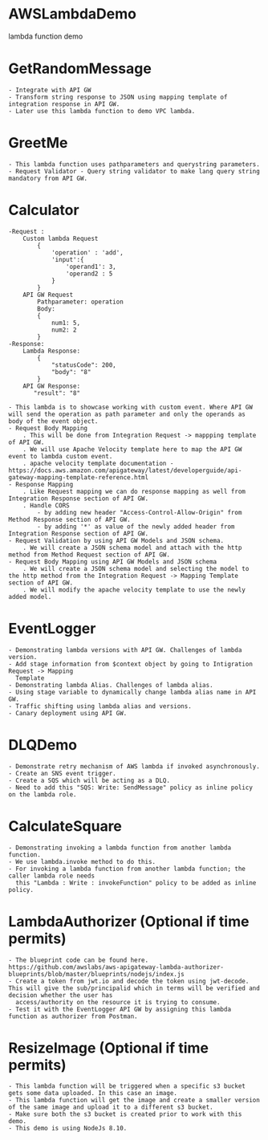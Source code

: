 # AWSLambdaDemo
lambda function demo

# GetRandomMessage
    - Integrate with API GW
    - Transform string response to JSON using mapping template of integration response in API GW.
    - Later use this lambda function to demo VPC lambda.

# GreetMe
    - This lambda function uses pathparameters and querystring parameters.
    - Request Validator - Query string validator to make lang query string mandatory from API GW.

# Calculator
    -Request :
        Custom lambda Request
            {
                'operation' : 'add',
                'input':{
                    'operand1': 3,
                    'operand2 : 5
                }
            }
        API GW Request
            Pathparameter: operation
            Body:
            {
                num1: 5,
                num2: 2
            }
    -Response:
        Lambda Response:
            {
                "statusCode": 200,
                "body": "8"
            }
        API GW Response:
           "result": "8"

    - This lambda is to showcase working with custom event. Where API GW will send the operation as path parameter and only the operands as body of the event object.
    - Request Body Mapping
        . This will be done from Integration Request -> mappping template of API GW.
        . We will use Apache Velocity template here to map the API GW event to lambda custom event.
        . apache velocity template documentation - https://docs.aws.amazon.com/apigateway/latest/developerguide/api-gateway-mapping-template-reference.html
    - Response Mapping
        . Like Request mapping we can do response mapping as well from Integration Response section of API GW.
        . Handle CORS
            - by adding new header "Access-Control-Allow-Origin" from Method Response section of API GW.
            - by adding '*' as value of the newly added header from Integration Response section of API GW.
    - Request Validation by using API GW Models and JSON schema.
        . We will create a JSON schema model and attach with the http method from Method Request section of API GW.
    - Request Body Mapping using API GW Models and JSON schema
        . We will create a JSON schema model and selecting the model to the http method from the Integration Request -> Mapping Template section of API GW.
        . We will modify the apache velocity template to use the newly added model.

# EventLogger
    - Demonstrating lambda versions with API GW. Challenges of lambda version.
    - Add stage information from $context object by going to Intigration Request -> Mapping
      Template
    - Demonstrating lambda Alias. Challenges of lambda alias.
    - Using stage variable to dynamically change lambda alias name in API GW.
    - Traffic shifting using lambda alias and versions.
    - Canary deployment using API GW.

# DLQDemo
    - Demonstrate retry mechanism of AWS lambda if invoked asynchronously.
    - Create an SNS event trigger.
    - Create a SQS which will be acting as a DLQ.
    - Need to add this "SQS: Write: SendMessage" policy as inline policy on the lambda role.

# CalculateSquare
    - Demonstrating invoking a lambda function from another lambda function.
    - We use lambda.invoke method to do this.
    - For invoking a lambda function from another lambda function; the caller lambda role needs
      this "Lambda : Write : invokeFunction" policy to be added as inline policy.

# LambdaAuthorizer (Optional if time permits)
    - The blueprint code can be found here. https://github.com/awslabs/aws-apigateway-lambda-authorizer-blueprints/blob/master/blueprints/nodejs/index.js
    - Create a token from jwt.io and decode the token using jwt-decode. This will give the sub/principalid which in terms will be verified and decision whether the user has
      access/authority on the resource it is trying to consume.
    - Test it with the EventLogger API GW by assigning this lambda function as authorizer from Postman.

# ResizeImage (Optional if time permits)
    - This lambda function will be triggered when a specific s3 bucket gets some data uploaded. In this case an image.
    - This lambda function will get the image and create a smaller version of the same image and upload it to a different s3 bucket.
    - Make sure both the s3 bucket is created prior to work with this demo.
    - This demo is using NodeJs 8.10.















